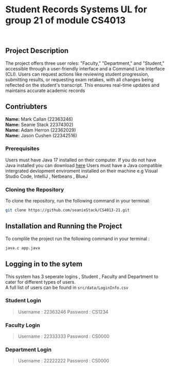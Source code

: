 # Student Records Systems UL for group 21 of module CS4013

<br>

## Project Description
The project offers three user roles: "Faculty," "Department," and "Student," accessible through a user-friendly interface and a Command Line Interface (CLI). Users can request actions like reviewing student progression, submitting results, or requesting exam retakes, with all changes being reflected on the student's transcript. This ensures real-time updates and maintains accurate academic records

## Contriubters
**Name:** Mark Callan (22363246)  
**Name:** Seanie Stack 22374302)  
**Name:** Adam Herron (22362029)  
**Name:** Jason Cushen (22342516)  

### Prerequisites
Users must have Java 17 installed on their computer. If you do not have Java installed you can download 
[here](https://www.oracle.com/java/technologies/downloads/)
Users must have a Java compatible intergrated devlopment enviroment installed on their machine e.g Visual Studio Code, IntelliJ , Netbeans , BlueJ

### Cloning the Repository
To clone the repository, run the following command in your terminal:
```bash
git clone https://github.com/seanieStack/CS4013-21.git
 ```

## Installation and Running the Project
To complile the project run the following command in your terminal :
```bash
java.c app.java
 ```

## Logging in to the sytem
This system has 3 seperate logins , Student , Faculty and Department to cater for different types of users.  
A full list of users can be found in `src/data/LoginInfo.csv`

### Student Login 
> Username : 22363246
> Password : CS1234
### Faculty Login  
> Username : 22333333
> Password : CS0000
### Department Login
> Username : 22222222
> Password : CS0000

